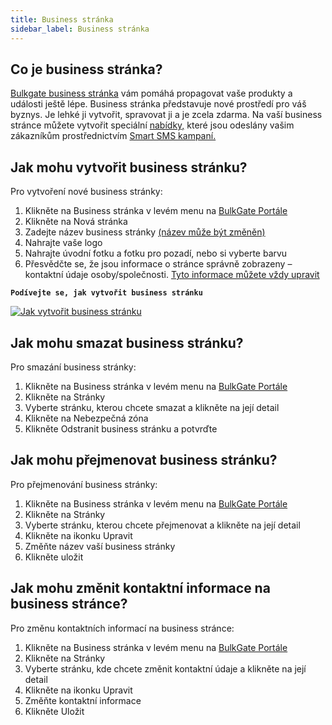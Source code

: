 ```yaml
---
title: Business stránka  
sidebar_label: Business stránka  
---
```


## Co je business stránka?
[Bulkgate business stránka](https://www.bulkgate.com/cs/reseni/smart-sms#business-stranka) vám pomáhá propagovat vaše produkty a události ještě lépe. Business stránka představuje nové prostředí pro váš byznys. Je lehké ji vytvořit, spravovat ji a je zcela zdarma.
Na vaší business stránce můžete vytvořit speciální [nabídky,](offers.md#jak-vytvořit-nabídku) které jsou odeslány vašim zákazníkům prostřednictvím [Smart SMS kampaní.](creating-smart-sms-campaign.md#jak-vytvořím-smart-sms-kampaň)


## Jak mohu vytvořit business stránku?
Pro vytvoření nové business stránky:
1.	Klikněte na Business stránka v levém menu na [BulkGate Portále](https://portal.bulkgate.com/)
2.	Klikněte na Nová stránka
3.	Zadejte název business stránky [(název může být změněn)](business-page.md#jak-mohu-přejmenovat-business-stránku)
4.	Nahrajte vaše logo
5.	Nahrajte úvodní fotku a fotku pro pozadí, nebo si vyberte barvu
6.	Přesvědčte se, že jsou informace o stránce správně zobrazeny – kontaktní údaje osoby/společnosti. [Tyto informace můžete vždy upravit](business-page.md#jak-mohu-přejmenovat-business-stránku)


**`Podívejte se, jak vytvořit business stránku`**

[![Jak vytvořit business stránku](https://img.youtube.com/vi/IBr0q3Lo3Og/hqdefault.jpg)](https://youtu.be/IBr0q3Lo3Og)

## Jak mohu smazat business stránku?
Pro smazání business stránky:
1.	Klikněte na Business stránka v levém menu na [BulkGate Portále](https://portal.bulkgate.com/)
2.	Klikněte na Stránky
3.	Vyberte stránku, kterou chcete smazat a klikněte na její detail
4.	Klikněte na Nebezpečná zóna
5.	Klikněte Odstranit business stránku a potvrďte


## Jak mohu přejmenovat business stránku?
Pro přejmenování business stránky:
1.	Klikněte na Business stránka v levém menu na [BulkGate Portále](https://portal.bulkgate.com/)
2.	Klikněte na Stránky
3.	Vyberte stránku, kterou chcete přejmenovat a klikněte na její detail
4.	Klikněte na ikonku Upravit
5.	Změňte název vaší business stránky
6.	Klikněte uložit


## Jak mohu změnit kontaktní informace na business stránce?
Pro změnu kontaktních informací na business stránce:
1.	Klikněte na Business stránka v levém menu na [BulkGate Portále](https://portal.bulkgate.com/)
2.	Klikněte na Stránky
3.	Vyberte stránku, kde chcete změnit kontaktní údaje a klikněte na její detail
4.	Klikněte na ikonku Upravit
5.	Změňte kontaktní informace
6.	Klikněte Uložit
